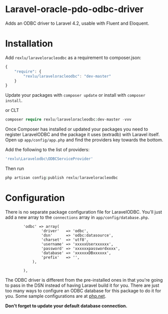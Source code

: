 Laravel-oracle-pdo-odbc-driver
============

Adds an ODBC driver to Laravel 4.2, usable with Fluent and Eloquent.


Installation
============

Add `rexlu/laraveloracleodbc` as a requirement to composer.json:


```javascript
{
    "require": {
        "rexlu/laraveloracleodbc": "dev-master"
    }
}
```

Update your packages with `composer update` or install with `composer install`.

or CLT

```php
composer require rexlu/laraveloracleodbc:dev-master -vvv
```


Once Composer has installed or updated your packages you need to register 
LaravelODBC and the package it uses (extradb) with Laravel itself. 
Open up `app/config/app.php` and 
find the providers key towards the bottom.


 Add the following to the list of providers:
```php
'rexlu\Laravelodbc\ODBCServiceProvider'
```

Then run
```php
php artisan config:publish rexlu/laraveloracleodbc
```

Configuration
=============

There is no separate package configuration file for LaravelODBC.  You'll just add a new array to the `connections` array in `app/config/database.php`.

```
        'odbc' => array(
                'driver'   => 'odbc',
                'dsn'      => 'odbc:datasource',
                'charset'  => 'utf8',
                'username' => 'xxxxxUserxxxxxx',
                'password' => 'xxxxxxpasswordxxxx',
                'database' => 'xxxxxxDBxxxxxx',
                'prefix'   => '',
            ),

        ),

```

The ODBC driver is different from the pre-installed ones in that you're going to pass in the DSN instead of having Laravel build it for you.  There are just too many ways to configure an ODBC database for this package to do it for you.
Some sample configurations are at [php.net](http://php.net/manual/en/ref.pdo-odbc.connection.php).

**Don't forget to update your default database connection.**
